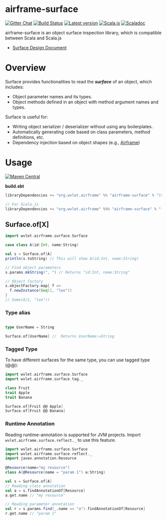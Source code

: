 airframe-surface
===
[![Gitter Chat][gitter-badge]][gitter-link] [![Build Status](https://travis-ci.org/wvlet/airframe.svg?branch=master)](https://travis-ci.org/wvlet/airframe) [![Latest version](https://index.scala-lang.org/wvlet/airframe/airframe/latest.svg?color=orange)](https://index.scala-lang.org/wvlet/surface) [![Scala.js](https://www.scala-js.org/assets/badges/scalajs-0.6.17.svg)](https://www.scala-js.org)
[![Scaladoc](http://javadoc-badge.appspot.com/org.wvlet.airframe/airframe-surface_2.12.svg?label=scaladoc)](http://javadoc-badge.appspot.com/org.wvlet.airframe/airframe-surface_2.12)

[gitter-badge]: https://badges.gitter.im/Join%20Chat.svg
[gitter-link]: https://gitter.im/wvlet/wvlet?utm_source=badge&utm_medium=badge&utm_campaign=pr-badge&utm_content=badge

airframe-surface is an object surface inspection library, which is compatible between Scala and Scala.js 

- [Surface Design Document](https://docs.google.com/document/d/1U71rM6KmTaMWRdbA1MNL8MkMPi5ik4AIQyC7Er675-o/edit)

# Overview

Surface provides functionalities to read the ***surface*** of an object, which includes:
- Object parameter names and its types. 
- Object methods defined in an object with method argument names and types.

Surface is useful for:
- Writing object serializer / deserializer without using any boilerplates.
- Automatically generating code based on class parameters, method definitions, etc. 
- Dependency injection based on object shapes (e.g., [Airframe](https://github.com/wvlet/airframe))

# Usage
[![Maven Central](https://maven-badges.herokuapp.com/maven-central/org.wvlet.airframe/airframe-surface_2.12/badge.svg)](http://central.maven.org/maven2/org/wvlet/airframe/airframe-surface_2.12/)

**build.sbt**
```scala
libraryDependencies += "org.wvlet.airframe" %% "airframe-surface" % "(version)"

// For Scala.js
libraryDependencies += "org.wvlet.airframe" %%% "airframe-surface" % "(version)"
```

## Surface.of[X]

```scala
import wvlet.airframe.surface.Surface

case class A(id:Int, name:String)

val s = Surface.of[A]
println(s.toString) // This will show A(id:Int, name:String)

// Find object parameters
s.params.mkString(", ") // Returns "id:Int, name:String"

// Object factory
s.objectFactory.map{ f =>
  f.newInstance(Seq(1, "leo"))
}
// Some(A(1, "leo"))

```

### Type alias

```scala

type UserName = String

Surface.of[UserName] //  Returns UserName:=String

```

### Tagged Type

To have different surfaces for the same type, you can use tagged type (@@):

```scala
import wvlet.airframe.surface.Surface
import wvlet.airframe.surface.tag._

class Fruit
trait Apple
trait Banana

Surface.of[Fruit @@ Apple]
Surface.of[Fruit @@ Banana]
```

### Runtime Annotation

Reading runtime-annotation is supported for JVM projects. Import `wvlet.airframe.surface.reflect._` to use this feature.

```scala
import wvlet.airframe.surface.Surface
import wvlet.airframe.surface.reflect._
import javax.annotation.Resource
 
@Resource(name="my resource")
class A(@Resource(name = "param 1") a:String)

val s = Surface.of[A]
// Reading class annotation
val a = s.findAnnotationOf[Resource]
a.get.name // "my resource"

// Reading parameter annotation
val r = s.params.find(_.name == "a").findAnnotationOf[Resource]
r.get.name // "param 1"

```
